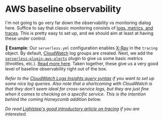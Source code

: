 # AWS baseline observability

I'm not going to go very far down the observability vs monitoring dialog here. Suffice to say that classic monitoring consists of [logs, metrics, and traces](https://www.oreilly.com/library/view/distributed-systems-observability/9781492033431/ch04.html). This is pretty easy to set up, and we should aim at least at having these under control.

**🎯 Example**: Our `serverless.yml` configuration enables [X-Ray](https://aws.amazon.com/xray/) in the `tracing` object. By default, [CloudWatch](https://aws.amazon.com/cloudwatch/) log groups are created. Next, we add the [`serverless-plugin-aws-alerts`](https://github.com/ACloudGuru/serverless-plugin-aws-alerts) plugin to give us some basic metrics (throttles, etc.). [Read more here](https://www.serverless.com/blog/serverless-ops-metrics). Taken together, these give us a very good level of baseline observability right out of the box.

_Refer to the [CloudWatch Logs Insights query syntax](https://docs.aws.amazon.com/AmazonCloudWatch/latest/logs/CWL_QuerySyntax.html) if you want to set up some nice log queries. Also note that a shortcoming with CloudWatch is that they don't seem ideal for cross-service logs, but they are just fine when it comes to checking on a specific service. This is the intention behind the coming Honeycomb addition below._

_Do read [Lightstep's good introductory article on tracing](https://lightstep.com/distributed-tracing/) if you are interested._

